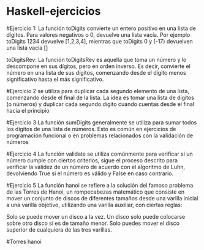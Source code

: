 # Haskell-ejercicios

#Ejercicio 1:
La función toDigits convierte un entero positivo en una lista de dígitos. Para valores negativos o 0, 
devuelve una lista vacía. Por ejemplo toDigits 1234 devuelve [1,2,3,4], mientras que toDigits 0 y (-17) devuelven una lista vacia []

toDigitsRev:
La función toDigitsRev es aquella que toma un número y lo descompone en sus dígitos, pero en orden inverso. 
Es decir, convierte el número en una lista de sus dígitos, comenzando desde el dígito menos significativo hasta el más significativo.

#Ejercicio 2
se utiliza para duplicar cada segundo elemento de una lista, comenzando desde el final de la lista.
La idea es tomar una lista de dígitos (o números) y duplicar cada segundo dígito cuando cuentas desde el final hacia el principio

#Ejercicio 3
La función sumDigits generalmente se utiliza para sumar todos los dígitos de una lista de números.
Esto es común en ejercicios de programación funcional o en problemas relacionados con la validación de números 

#Ejercicio 4
La función validate se utiliza comúnmente para verificar si un número cumple con ciertos criterios,
sigue el proceso descrito para verificar la validez de un número de acuerdo con el algoritmo de Luhn,
devolviendo True si el número es válido y False en caso contrario.

#Ejercicio 5
La función hanoi se refiere a la solución del famoso problema de las Torres de Hanoi,
un rompecabezas matemático que consiste en mover un conjunto de discos de diferentes tamaños desde una varilla inicial a una varilla objetivo,
utilizando una varilla auxiliar, con ciertas reglas:

Solo se puede mover un disco a la vez.
Un disco solo puede colocarse sobre otro disco si es de tamaño menor.
Solo puedes mover el disco superior de cualquiera de las tres varillas.

#Torres hanoi
